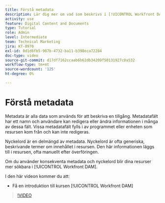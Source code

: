 ```yaml
---
title: Förstå metadata
description: Lär dig mer om vad som beskrivs i [!UICONTROL Workfront DAM] Administrator, del 2 Metadata och Keywords-kursen.
activity: use
feature: Digital Content and Documents
type: Tutorial
role: Admin
level: Intermediate
team: Technical Marketing
jira: KT-8970
exl-id: 0d1d6fb5-907b-4732-ba11-b398eca72284
doc-type: video
source-git-commit: d17df7162ccaab6b62db34209f50131927c0a532
workflow-type: tm+mt
source-wordcount: '125'
ht-degree: 0%

---
```


# Förstå metadata

Metadata är alla data som används för att beskriva en tillgång. Metadatafält har ett namn och användare kan redigera eller ändra informationen i många av dessa fält. Vissa metadatafält fylls i av programmet eller enheten som resursen kom från och kan inte redigeras.

Nyckelord är en delmängd av metadata. Nyckelord är ofta generiska, beskrivande termer om innehållet i resursen. Den här informationen läggs till i resursen, ofta manuellt efter överföringen.

Om du använder konsekventa metadata och nyckelord blir dina resurser mer sökbara i [!UICONTROL Workfront DAM].

I den här videon kommer du att:

* Få en introduktion till kursen [!UICONTROL Workfront DAM]

>[!VIDEO](https://video.tv.adobe.com/v/335233/?quality=12&learn=on&enablevpops)
